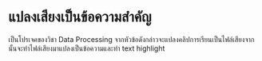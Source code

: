 # แปลงเสียงเป็นข้อความสำคัญ

เป็นโปรเจคของวิชา Data Processing จากหัวข้อดังกล่าวจะแปลงคลิปการเรียนเป็นไฟล์เสียงจากนั้นจะทำไฟล์เสียงมาแปลงเป็นข้อความและทำ text highlight
